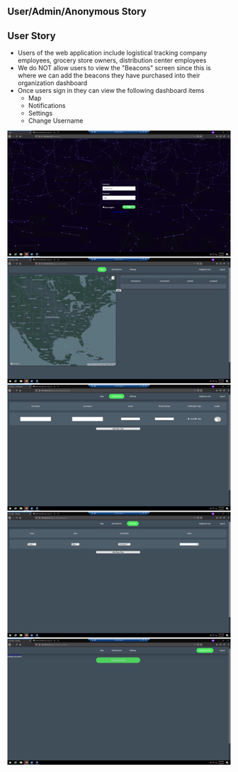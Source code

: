 ## User/Admin/Anonymous Story

## User Story
* Users of the web application include logistical tracking company employees, grocery store owners, distribution center employees
* We do NOT allow users to view the "Beacons" screen since this is where we can add the beacons they have purchased into their organization dashboard
* Once users sign in they can view the following dashboard items
    * Map
    * Notifications
    * Settings
    * Change Username

![Login](../../reports/sprint-03/images/user_login.PNG)
![Map](../../reports/sprint-03/images/user_map.PNG)
![Notifications](../../reports/sprint-03/images/user_notifications.PNG)
![Settings](../../reports/sprint-03/images/user_settings.PNG)
![Change_Username](../../reports/sprint-03/images/user_change_username.PNG)

